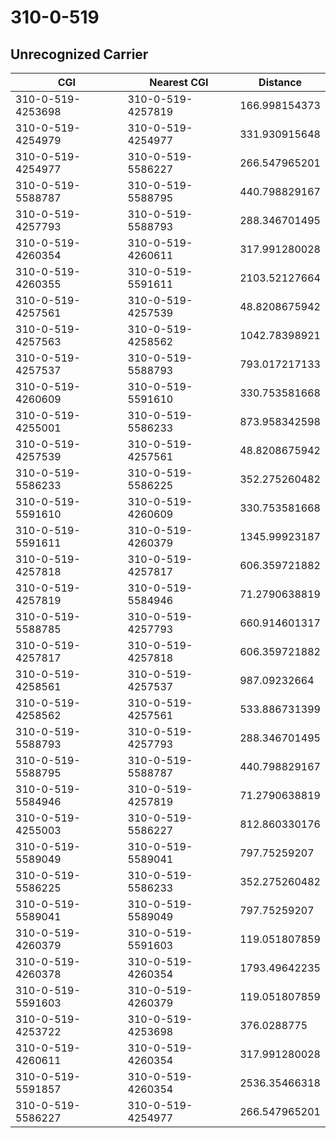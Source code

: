 # 310-0-519
## Unrecognized Carrier


| CGI | Nearest CGI | Distance |
|-----|-------------|----------|
| 310-0-519-4253698 | 310-0-519-4257819 | 166.998154373 |
| 310-0-519-4254979 | 310-0-519-4254977 | 331.930915648 |
| 310-0-519-4254977 | 310-0-519-5586227 | 266.547965201 |
| 310-0-519-5588787 | 310-0-519-5588795 | 440.798829167 |
| 310-0-519-4257793 | 310-0-519-5588793 | 288.346701495 |
| 310-0-519-4260354 | 310-0-519-4260611 | 317.991280028 |
| 310-0-519-4260355 | 310-0-519-5591611 | 2103.52127664 |
| 310-0-519-4257561 | 310-0-519-4257539 | 48.8208675942 |
| 310-0-519-4257563 | 310-0-519-4258562 | 1042.78398921 |
| 310-0-519-4257537 | 310-0-519-5588793 | 793.017217133 |
| 310-0-519-4260609 | 310-0-519-5591610 | 330.753581668 |
| 310-0-519-4255001 | 310-0-519-5586233 | 873.958342598 |
| 310-0-519-4257539 | 310-0-519-4257561 | 48.8208675942 |
| 310-0-519-5586233 | 310-0-519-5586225 | 352.275260482 |
| 310-0-519-5591610 | 310-0-519-4260609 | 330.753581668 |
| 310-0-519-5591611 | 310-0-519-4260379 | 1345.99923187 |
| 310-0-519-4257818 | 310-0-519-4257817 | 606.359721882 |
| 310-0-519-4257819 | 310-0-519-5584946 | 71.2790638819 |
| 310-0-519-5588785 | 310-0-519-4257793 | 660.914601317 |
| 310-0-519-4257817 | 310-0-519-4257818 | 606.359721882 |
| 310-0-519-4258561 | 310-0-519-4257537 | 987.09232664 |
| 310-0-519-4258562 | 310-0-519-4257561 | 533.886731399 |
| 310-0-519-5588793 | 310-0-519-4257793 | 288.346701495 |
| 310-0-519-5588795 | 310-0-519-5588787 | 440.798829167 |
| 310-0-519-5584946 | 310-0-519-4257819 | 71.2790638819 |
| 310-0-519-4255003 | 310-0-519-5586227 | 812.860330176 |
| 310-0-519-5589049 | 310-0-519-5589041 | 797.75259207 |
| 310-0-519-5586225 | 310-0-519-5586233 | 352.275260482 |
| 310-0-519-5589041 | 310-0-519-5589049 | 797.75259207 |
| 310-0-519-4260379 | 310-0-519-5591603 | 119.051807859 |
| 310-0-519-4260378 | 310-0-519-4260354 | 1793.49642235 |
| 310-0-519-5591603 | 310-0-519-4260379 | 119.051807859 |
| 310-0-519-4253722 | 310-0-519-4253698 | 376.0288775 |
| 310-0-519-4260611 | 310-0-519-4260354 | 317.991280028 |
| 310-0-519-5591857 | 310-0-519-4260354 | 2536.35466318 |
| 310-0-519-5586227 | 310-0-519-4254977 | 266.547965201 |
